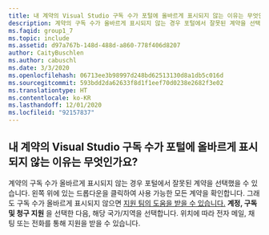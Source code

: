 ```yaml
---
title: 내 계약의 Visual Studio 구독 수가 포털에 올바르게 표시되지 않는 이유는 무엇인가요?
description: 계약의 구독 수가 올바르게 표시되지 않는 경우 포털에서 잘못된 계약을 선택했을 수 있습...
ms.faqid: group1_7
ms.topic: include
ms.assetid: d97a767b-148d-488d-a860-778f406d8207
author: CaityBuschlen
ms.author: cabuschl
ms.date: 3/3/2020
ms.openlocfilehash: 06713ee3b98997d248bd62513130d8a1db5c016d
ms.sourcegitcommit: 593bdd2da62633f8d1f1eef70d0238e2682f3e02
ms.translationtype: HT
ms.contentlocale: ko-KR
ms.lasthandoff: 12/01/2020
ms.locfileid: "92157837"
---
```

## <a name="why-is-the-portal-not-showing-the-correct-number-of-visual-studio-subscriptions-for-my-agreement"></a>내 계약의 Visual Studio 구독 수가 포털에 올바르게 표시되지 않는 이유는 무엇인가요?

계약의 구독 수가 올바르게 표시되지 않는 경우 포털에서 잘못된 계약을 선택했을 수 있습니다. 왼쪽 위에 있는 드롭다운을 클릭하여 사용 가능한 모든 계약을 확인합니다. 그래도 구독 수가 올바르게 표시되지 않으면 [지원 팀의 도움을 받을 수 있습니다.](https://visualstudio.microsoft.com/subscriptions/support/#talktous) **계정, 구독 및 청구 지원** 을 선택한 다음, 해당 국가/지역을 선택합니다. 위치에 따라 전자 메일, 채팅 또는 전화를 통해 지원을 받을 수 있습니다.
